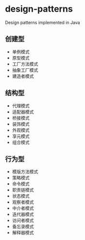 # design-patterns
Design patterns implemented in Java

## 创建型
- 单例模式
- 原型模式
- 工厂方法模式
- 抽象工厂模式
- 建造者模式

## 结构型
- 代理模式
- 适配器模式
- 桥接模式
- 装饰模式
- 外观模式
- 享元模式
- 组合模式

## 行为型
- 模版方法模式
- 策略模式
- 命令模式
- 职责链模式
- 状态模式
- 观察者模式
- 中介者模式
- 迭代器模式
- 访问者模式
- 备忘录模式
- 解释器模式
